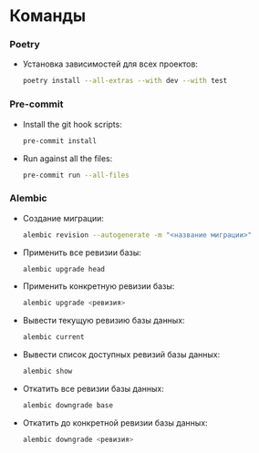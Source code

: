 # Команды

### Poetry

- Установка зависимостей для всех проектов:
   ```bash
  poetry install --all-extras --with dev --with test
  ```

### Pre-commit

- Install the git hook scripts:
  ```bash
  pre-commit install
  ```
- Run against all the files:
  ```bash
  pre-commit run --all-files
  ```

### Alembic

- Создание миграции:
  ```bash
  alembic revision --autogenerate -m "<название миграции>"
  ```
- Применить все ревизии базы:
  ```bash
  alembic upgrade head
  ```
- Применить конкретную ревизии базы:
  ```bash
  alembic upgrade <ревизия>
  ```
- Вывести текущую ревизию базы данных:
  ```bash
  alembic current
  ```
- Вывести список доступных ревизий базы данных:
  ```bash
  alembic show
  ```
- Откатить все ревизии базы данных:
  ```bash
  alembic downgrade base
  ```
- Откатить до конкретной ревизии базы данных:
  ```bash
  alembic downgrade <ревизия>
  ```
